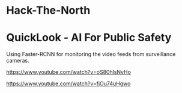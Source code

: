 # Hack-The-North
# QuickLook - AI For Public Safety #

Using Faster-RCNN for monitoring the video feeds from surveillance cameras. 

https://www.youtube.com/watch?v=oS80hlsNvHo

https://www.youtube.com/watch?v=fjOu74uHgwo
